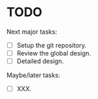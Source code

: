 # TODO
Next major tasks:

- [ ] Setup the git repository.
- [ ] Review the global design.
- [ ] Detailed design.

Maybe/later tasks:

- [ ] XXX.

